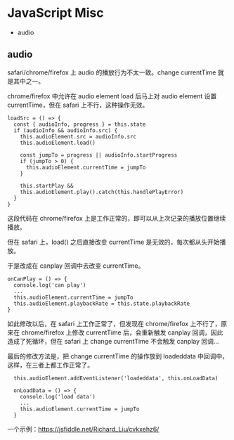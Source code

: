 # JavaScript Misc

- audio

## audio

safari/chrome/firefox 上 audio 的播放行为不太一致。change currentTime 就是其中之一。

chrome/firefox 中允许在 audio element load 后马上对 audio element 设置 currentTime，但在 safari 上不行，这种操作无效。

    loadSrc = () => {
      const { audioInfo, progress } = this.state
      if (audioInfo && audioInfo.src) {
        this.audioElement.src = audioInfo.src
        this.audioElement.load()

        const jumpTo = progress || audioInfo.startProgress
        if (jumpTo > 0) {
          this.audioElement.currentTime = jumpTo
        }

        this.startPlay &&
        this.audioElement.play().catch(this.handlePlayError)
      }
    }

这段代码在 chrome/firefox 上是工作正常的，即可以从上次记录的播放位置继续播放。

但在 safari 上，load() 之后直接改变 currentTime 是无效的，每次都从头开始播放。

于是改成在 canplay 回调中去改变 currentTime。

    onCanPlay = () => {
      console.log('can play')
      ...
      this.audioElement.currentTime = jumpTo
      this.audioElement.playbackRate = this.state.playbackRate
    }

如此修改以后，在 safari 上工作正常了，但发现在 chrome/firefox 上不行了，原来在 chrome/firefox 上修改 currentTime 后，会重新触发 canplay 回调，因此造成了死循环，但在 safari 上 change currentTime 不会触发 canplay 回调...

最后的修改方法是，把 change currentTime 的操作放到 loadeddata 中回调中，这样，在三者上都工作正常了。

      this.audioElement.addEventListener('loadeddata', this.onLoadData)

      onLoadData = () => {
        console.log('load data')
        ...
        this.audioElement.currentTime = jumpTo
      }

一个示例：https://jsfiddle.net/Richard_Liu/cvkxehz6/
